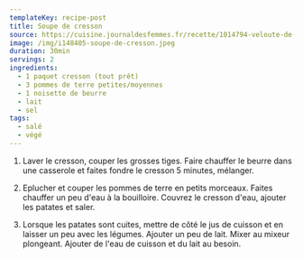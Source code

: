 ```yaml
---
templateKey: recipe-post
title: Soupe de cresson
source: https://cuisine.journaldesfemmes.fr/recette/1014794-veloute-de-cresson
image: /img/i148405-soupe-de-cresson.jpeg
duration: 30min
servings: 2
ingredients:
  - 1 paquet cresson (tout prêt)
  - 3 pommes de terre petites/moyennes
  - 1 noisette de beurre
  - lait
  - sel
tags:
  - salé
  - végé
---
```

1. Laver le cresson, couper les grosses tiges. Faire chauffer le beurre dans une casserole et faites fondre le cresson 5 minutes, mélanger.

2. Eplucher et couper les pommes de terre en petits morceaux. Faites chauffer un peu d'eau à la bouilloire. Couvrez le cresson d'eau, ajouter les patates et saler.

3. Lorsque les patates sont cuites, mettre de côté le jus de cuisson et en laisser un peu avec les légumes. Ajouter un peu de lait. Mixer au mixeur plongeant. Ajouter de l'eau de cuisson et du lait au besoin.
